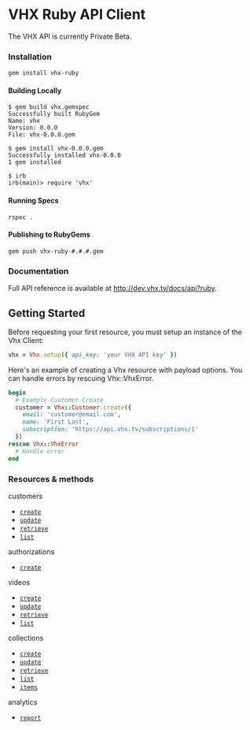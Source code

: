 # VHX Ruby API Client

The VHX API is currently Private Beta.

### Installation

`gem install vhx-ruby`

#### Building Locally

```shell
$ gem build vhx.gemspec
Successfully built RubyGem
Name: vhx
Version: 0.0.0
File: vhx-0.0.0.gem

$ gem install vhx-0.0.0.gem
Successfully installed vhx-0.0.0
1 gem installed

$ irb
irb(main)> require 'vhx'
```

#### Running Specs

```shell
rspec .
```

#### Publishing to RubyGems
```shell
gem push vhx-ruby-#.#.#.gem
```

### Documentation

Full API reference is available at http://dev.vhx.tv/docs/api?ruby.

## Getting Started

Before requesting your first resource, you must setup an instance of the Vhx Client:

```ruby
vhx = Vhx.setup({ api_key: 'your VHX API key' })
```

Here's an example of creating a Vhx resource with payload options. You can handle errors by rescuing Vhx::VhxError.

```ruby
begin
  # Example Customer Create
  customer = Vhx::Customer.create({
    email: 'customer@email.com',
    name: 'First Last',
    subscription: 'https://api.vhx.tv/subscriptions/1'
  })
rescue Vhx::VhxError
  # Handle error
end
```

### Resources & methods

 customers
  * [`create`](http://dev.vhx.tv/docs/api?ruby#create_customer)
  * [`update`](http://dev.vhx.tv/docs/api?ruby#update_customer)
  * [`retrieve`](http://dev.vhx.tv/docs/api?ruby#retrieve_customer)
  * [`list`](http://dev.vhx.tv/docs/api?ruby#list_customers)

authorizations
  * [`create`](http://dev.vhx.tv/docs/api?ruby#create_authorization)

videos
  * [`create`](http://dev.vhx.tv/docs/api?ruby#create_customer)
  * [`update`](http://dev.vhx.tv/docs/api?ruby#update_customer)
  * [`retrieve`](http://dev.vhx.tv/docs/api?ruby#retrieve_customer)
  * [`list`](http://dev.vhx.tv/docs/api?ruby#list_customers)

collections
  * [`create`](http://dev.vhx.tv/docs/api?ruby#create_collection)
  * [`update`](http://dev.vhx.tv/docs/api?ruby#update_collection)
  * [`retrieve`](http://dev.vhx.tv/docs/api?ruby#retrieve_collection)
  * [`list`](http://dev.vhx.tv/docs/api?ruby#list_collections)
  * [`items`](http://dev.vhx.tv/docs/api?ruby#list_collection_items)

analytics
  * [`report`](http://dev.vhx.tv/docs/api/?ruby#analytics)
